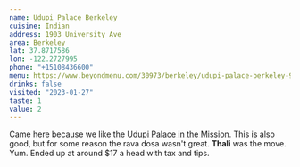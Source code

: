 ```yaml
---
name: Udupi Palace Berkeley
cuisine: Indian
address: 1903 University Ave
area: Berkeley
lat: 37.8717586
lon: -122.2727995
phone: "+15108436600"
menu: https://www.beyondmenu.com/30973/berkeley/udupi-palace-berkeley-94704.aspx?utm_mode=light
drinks: false
visited: "2023-01-27"
taste: 1
value: 2
---
```


Came here because we like the [Udupi Palace in the Mission](/places/udupi-palace). This is also good, but for some reason the rava dosa  wasn't great. **Thali** was the move. Yum. Ended up at around $17 a head with tax and tips.
